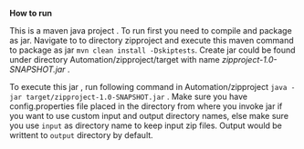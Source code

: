 **How to run**

This is a maven java project . To run first you need to compile and package as jar. Navigate to to directory zipproject and execute this maven command to package as jar `mvn clean install -Dskiptests`.
Create jar could be found under directory Automation/zipproject/target with name *zipproject-1.0-SNAPSHOT.jar* .

To execute this jar , run following command  in Automation/zipproject `java -jar target/zipproject-1.0-SNAPSHOT.jar` . 
Make sure you have config.properties file placed in the directory from where you invoke jar if you want to use custom input and output directory names, else make sure you use `input` as directory name to keep input zip files. Output would be writtent to `output` directory by default.

